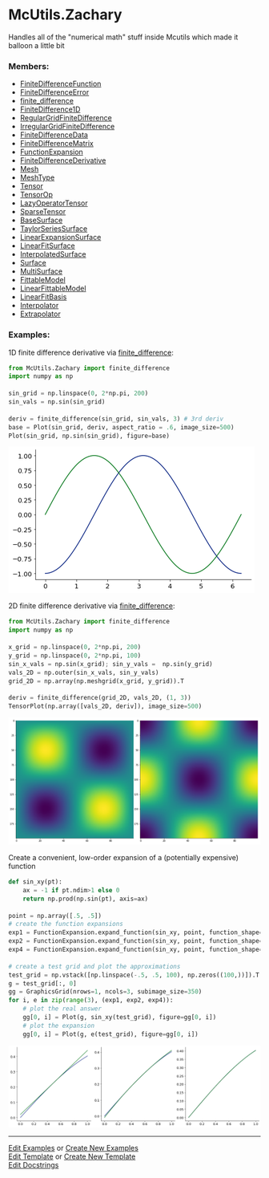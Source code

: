 # <a id="McUtils.Zachary">McUtils.Zachary</a>
    
Handles all of the "numerical math" stuff inside Mcutils which made it balloon a little bit

### Members:

  - [FiniteDifferenceFunction](Zachary/Taylor/FiniteDifferenceFunction/FiniteDifferenceFunction.md)
  - [FiniteDifferenceError](Zachary/Taylor/FiniteDifferenceFunction/FiniteDifferenceError.md)
  - [finite_difference](Zachary/Taylor/FiniteDifferenceFunction/finite_difference.md)
  - [FiniteDifference1D](Zachary/Taylor/FiniteDifferenceFunction/FiniteDifference1D.md)
  - [RegularGridFiniteDifference](Zachary/Taylor/FiniteDifferenceFunction/RegularGridFiniteDifference.md)
  - [IrregularGridFiniteDifference](Zachary/Taylor/FiniteDifferenceFunction/IrregularGridFiniteDifference.md)
  - [FiniteDifferenceData](Zachary/Taylor/FiniteDifferenceFunction/FiniteDifferenceData.md)
  - [FiniteDifferenceMatrix](Zachary/Taylor/FiniteDifferenceFunction/FiniteDifferenceMatrix.md)
  - [FunctionExpansion](Zachary/Taylor/FunctionExpansions/FunctionExpansion.md)
  - [FiniteDifferenceDerivative](Zachary/Taylor/Derivatives/FiniteDifferenceDerivative.md)
  - [Mesh](Zachary/Mesh/Mesh.md)
  - [MeshType](Zachary/Mesh/MeshType.md)
  - [Tensor](Zachary/LazyTensors/Tensor.md)
  - [TensorOp](Zachary/LazyTensors/TensorOp.md)
  - [LazyOperatorTensor](Zachary/LazyTensors/LazyOperatorTensor.md)
  - [SparseTensor](Zachary/LazyTensors/SparseTensor.md)
  - [BaseSurface](Zachary/Surfaces/BaseSurface/BaseSurface.md)
  - [TaylorSeriesSurface](Zachary/Surfaces/BaseSurface/TaylorSeriesSurface.md)
  - [LinearExpansionSurface](Zachary/Surfaces/BaseSurface/LinearExpansionSurface.md)
  - [LinearFitSurface](Zachary/Surfaces/BaseSurface/LinearFitSurface.md)
  - [InterpolatedSurface](Zachary/Surfaces/BaseSurface/InterpolatedSurface.md)
  - [Surface](Zachary/Surfaces/Surface/Surface.md)
  - [MultiSurface](Zachary/Surfaces/Surface/MultiSurface.md)
  - [FittableModel](Zachary/FittableModels/FittableModel.md)
  - [LinearFittableModel](Zachary/FittableModels/LinearFittableModel.md)
  - [LinearFitBasis](Zachary/FittableModels/LinearFitBasis.md)
  - [Interpolator](Zachary/Interpolator/Interpolator.md)
  - [Extrapolator](Zachary/Interpolator/Extrapolator.md)

### Examples:


1D finite difference derivative via [finite_difference](Zachary/FiniteDifferenceFunction/finite_difference.md):

<div class="card in-out-block" markdown="1">

```python
from McUtils.Zachary import finite_difference
import numpy as np

sin_grid = np.linspace(0, 2*np.pi, 200)
sin_vals = np.sin(sin_grid)

deriv = finite_difference(sin_grid, sin_vals, 3) # 3rd deriv
base = Plot(sin_grid, deriv, aspect_ratio = .6, image_size=500)
Plot(sin_grid, np.sin(sin_grid), figure=base)
```
<div class="card-body out-block" markdown="1">

![plot](../img/McUtils_Zachary_1.png)
</div>
</div>

2D finite difference derivative via [finite_difference](Zachary/FiniteDifferenceFunction/finite_difference.md):

<div class="card in-out-block" markdown="1">

```python
from McUtils.Zachary import finite_difference
import numpy as np

x_grid = np.linspace(0, 2*np.pi, 200)
y_grid = np.linspace(0, 2*np.pi, 100)
sin_x_vals = np.sin(x_grid); sin_y_vals =  np.sin(y_grid)
vals_2D = np.outer(sin_x_vals, sin_y_vals)
grid_2D = np.array(np.meshgrid(x_grid, y_grid)).T

deriv = finite_difference(grid_2D, vals_2D, (1, 3))
TensorPlot(np.array([vals_2D, deriv]), image_size=500)
```

<div class="card-body out-block" markdown="1">

![plot](../img/McUtils_Zachary_2.png)
</div>
</div>

Create a convenient, low-order expansion of a (potentially expensive) function 

<div class="card in-out-block" markdown="1">

```python
def sin_xy(pt):
    ax = -1 if pt.ndim>1 else 0
    return np.prod(np.sin(pt), axis=ax)

point = np.array([.5, .5])
# create the function expansions
exp1 = FunctionExpansion.expand_function(sin_xy, point, function_shape=((2,), 0), order=1, stencil=5)
exp2 = FunctionExpansion.expand_function(sin_xy, point, function_shape=((2,), 0), order=2, stencil=6)
exp4 = FunctionExpansion.expand_function(sin_xy, point, function_shape=((2,), 0), order=4, stencil=6)

# create a test grid and plot the approximations
test_grid = np.vstack([np.linspace(-.5, .5, 100), np.zeros((100,))]).T + point[np.newaxis]
g = test_grid[:, 0]
gg = GraphicsGrid(nrows=1, ncols=3, subimage_size=350)
for i, e in zip(range(3), (exp1, exp2, exp4)):
    # plot the real answer
    gg[0, i] = Plot(g, sin_xy(test_grid), figure=gg[0, i])
    # plot the expansion
    gg[0, i] = Plot(g, e(test_grid), figure=gg[0, i])
```

<div class="card-body out-block" markdown="1">

![plot](../img/McUtils_Zachary_3.png)
</div>
</div>

___

[Edit Examples](https://github.com/McCoyGroup/References/edit/gh-pages/Documentation/examples/McUtils/Zachary.md) or 
[Create New Examples](https://github.com/McCoyGroup/References/new/gh-pages/?filename=Documentation/examples/McUtils/Zachary.md) <br/>
[Edit Template](https://github.com/McCoyGroup/References/edit/gh-pages/Documentation/templates/McUtils/Zachary.md) or 
[Create New Template](https://github.com/McCoyGroup/References/new/gh-pages/?filename=Documentation/templates/McUtils/Zachary.md) <br/>
[Edit Docstrings](https://github.com/McCoyGroup/McUtils/edit/master/Zachary/__init__.py?message=Update%20Docs)